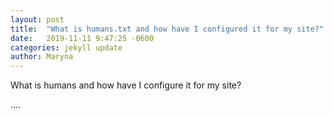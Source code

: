 ```yaml
---
layout: post
title:  "What is humans.txt and how have I configured it for my site?"
date:   2019-11-11 9:47:25 -0600
categories: jekyll update
author: Maryna
---
```


What is humans and how have I configure it for my site?

....